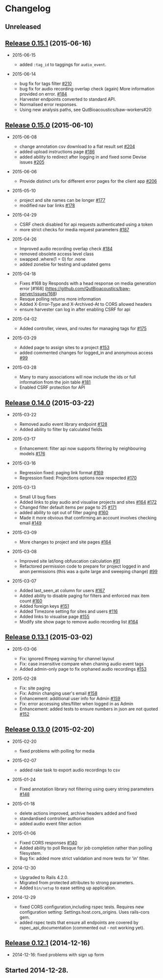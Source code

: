# Changelog

## Unreleased

## [Release 0.15.1](https://github.com/QutBioacoustics/baw-server/releases/tag/0.15.1) (2015-06-16)

 - 2015-06-15
    - added `:tag_id` to taggings for `audio_event`.

 - 2015-06-14
    - bug fix for tags filter [#210](https://github.com/QutBioacoustics/baw-server/issues/210)
    - bug fix for audio recording overlap check (again) More information provided on error. [#184](https://github.com/QutBioacoustics/baw-server/issues/184)
    - Harvester endpoints converted to standard API.
    - Normalised error responses.
    - Using new analysis paths, see QutBioacoustics/baw-workers#20

## [Release 0.15.0](https://github.com/QutBioacoustics/baw-server/releases/tag/0.15.0) (2015-06-10)

 - 2015-06-08
    - change annotation csv download to a flat result set [#204](https://github.com/QutBioacoustics/baw-server/issues/204)
    - added upload instructions page [#186](https://github.com/QutBioacoustics/baw-server/issues/186)
    - added ability to redirect after logging in and fixed some Devise issues [#205](https://github.com/QutBioacoustics/baw-server/issues/205)

 - 2015-06-06
    - Provide distinct urls for different error pages for the client app [#206](https://github.com/QutBioacoustics/baw-server/issues/206)

 - 2015-05-10
    - project and site names can be longer [#177](https://github.com/QutBioacoustics/baw-server/issues/177)
    - modified nav bar links [#178](https://github.com/QutBioacoustics/baw-server/issues/178)

 - 2015-04-29
    - CSRF check disabled for api requests authenticated using a token
    - more strict checks for media request parameters [#187](https://github.com/QutBioacoustics/baw-server/issues/187)

 - 2015-04-26
    - Improved audio recording overlap check [#184](https://github.com/QutBioacoustics/baw-server/issues/184)
    - removed obsolete access level class
    - swapped .where(1 = 0) for .none
    - added zonebie for testing and updated gems

 - 2015-04-18
    - Fixes #168 by Responds with a head response on media generation error [#168] (https://github.com/QutBioacoustics/baw-server/issues/168)
    - Resque polling returns more information
    - Added X-Error-Type and X-Archived-At to CORS allowed headers
    - ensure harvester can log in after enabling CSRF for api

 - 2015-04-02
    - Added controller, views, and routes for managing tags for [#175](https://github.com/QutBioacoustics/baw-server/issues/175)

 - 2015-03-29
    - Added page to assign sites to a project [#153](https://github.com/QutBioacoustics/baw-server/issues/153)
    - added commented changes for logged_in and anonymous access [#99](https://github.com/QutBioacoustics/baw-server/issues/99)

 - 2015-03-28
    - Many to many associations will now include the ids or full information from the join table [#181](https://github.com/QutBioacoustics/baw-server/issues/181)
    - Enabled CSRF protection for API

## [Release 0.14.0](https://github.com/QutBioacoustics/baw-server/releases/tag/0.14.0) (2015-03-22)

 - 2015-03-22
    - Removed audio event library endpoint [#128](https://github.com/QutBioacoustics/baw-server/issues/128)
    - Added ability to filter by calculated fields

 - 2015-03-17
    - Enhancement: filter api now supports filtering by neighbouring models [#176](https://github.com/QutBioacoustics/baw-server/issues/176)

 - 2015-03-16
    - Regression fixed: paging link format [#169](https://github.com/QutBioacoustics/baw-server/issues/169)
    - Regression fixed: Projections options now respected [#170](https://github.com/QutBioacoustics/baw-server/issues/170)

 - 2015-03-13
    - Small UI bug fixes
    - Added links to play audio and visualise projects and sites [#164](https://github.com/QutBioacoustics/baw-server/issues/164) [#172](https://github.com/QutBioacoustics/baw-server/issues/172)
    - Changed filter default items per page to 25 [#171](https://github.com/QutBioacoustics/baw-server/issues/171)
    - added ability to opt out of filter paging [#160](https://github.com/QutBioacoustics/baw-server/issues/160)
    - Made it more obvious that confirming an account involves checking email [#149](https://github.com/QutBioacoustics/baw-server/issues/149)

 - 2015-03-09
    - More changes to project and site pages [#164](https://github.com/QutBioacoustics/baw-server/issues/164)

 - 2015-03-08
    - Improved site lat/long obfuscation calculation [#91](https://github.com/QutBioacoustics/baw-server/issues/91)
    - Refactored permission code to prepare for project logged in and anon permissions (this was a quite large and sweeping change) [#99](https://github.com/QutBioacoustics/baw-server/issues/99)

 - 2015-03-07
    - Added last_seen_at column for users [#167](https://github.com/QutBioacoustics/baw-server/issues/167)
    - Added ability to disable paging for filters and enforced max item count [#160](https://github.com/QutBioacoustics/baw-server/issues/160)
    - Added foreign keys [#151](https://github.com/QutBioacoustics/baw-server/issues/151)
    - Added Timezone setting for sites and users [#116](https://github.com/QutBioacoustics/baw-server/issues/116)
    - Added links to visualise page [#155](https://github.com/QutBioacoustics/baw-server/issues/155)
    - Modify site show page to remove audio recording list [#164](https://github.com/QutBioacoustics/baw-server/issues/164)

## [Release 0.13.1](https://github.com/QutBioacoustics/baw-server/releases/tag/0.13.1) (2015-03-02)

 - 2015-03-06
    - Fix: ignored ffmpeg warning for channel layout
    - Fix: case insensitive compare when chaning audio event tags
    - Added admin-only page to fix orphaned audio recordings [#153](https://github.com/QutBioacoustics/baw-server/issues/153)


 - 2015-02-28
    - Fix: site paging
    - Fix: Admin changing user's email [#158](https://github.com/QutBioacoustics/baw-server/issues/158)
    - Enhancement: additional user info for Admin [#159](https://github.com/QutBioacoustics/baw-server/issues/159)
    - Fix: error accessing sites/filter when logged in as Admin
    - Enhancement: added tests to ensure numbers in json are not quoted [#152](https://github.com/QutBioacoustics/baw-server/issues/152)

## [Release 0.13.0](https://github.com/QutBioacoustics/baw-server/releases/tag/0.13.0) (2015-02-20)

 - 2015-02-20
    - fixed problems with polling for media

 - 2015-02-07
    - added rake task to export audio recordings to csv

 - 2015-01-24
    - Fixed annotation library not filtering using query string parameters [#148](https://github.com/QutBioacoustics/baw-server/issues/148)

 - 2015-01-18
    - delete actions improved, archive headers added and fixed
    - standardised controller authorisation
    - added audio event filter action

 - 2015-01-06
    - Fixed CORS responses [#140](https://github.com/QutBioacoustics/baw-server/issues/140)
    - Added ability to poll Resque for job completion rather than polling filesystem.
    - Bug fix: added more strict validation and more tests for 'in' filter.

 - 2014-12-30
    - Upgraded to Rails 4.2.0.
    - Migrated from protected attributes to strong parameters.
    - Added `bin/setup` to ease setting up application.

 - 2014-12-29
    - fixed CORS configuration,including rspec tests. Requires new configuration setting: Settings.host.cors_origins. Uses rails-cors gem.
    - added rspec tests that ensure all endpoints are covered by rspec_api_documentation (commented out - not working yet).

## [Release 0.12.1](https://github.com/QutBioacoustics/baw-server/releases/tag/0.12.1) (2014-12-16)

 - 2014-12-16: fixed problems with sign up form

## Started 2014-12-28.
